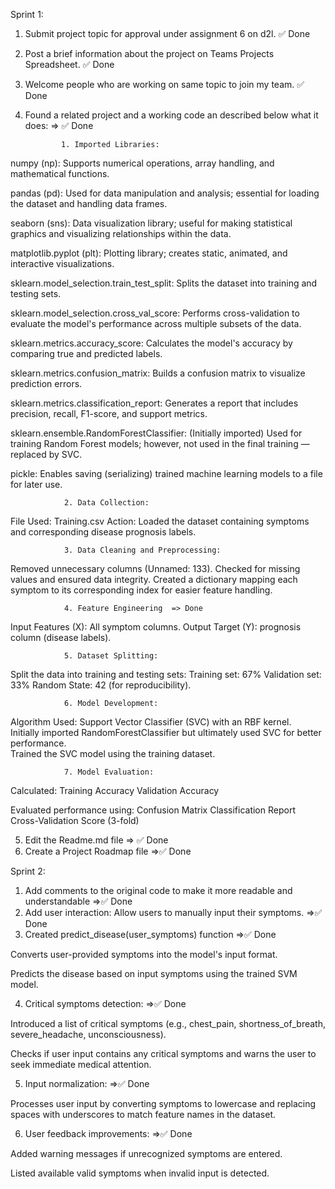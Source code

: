 Sprint 1:

1. Submit project topic for approval under assignment 6 on d2l. ✅ Done
2. Post a brief information about the project on Teams Projects Spreadsheet. ✅ Done
3. Welcome people who are working on same topic to join my team. ✅ Done
4. Found a related project and a working code an described below what it does: => ✅ Done

   
               1. Imported Libraries:              
numpy (np): Supports numerical operations, array handling, and mathematical functions.

pandas (pd): Used for data manipulation and analysis; essential for loading the dataset and handling data frames.

seaborn (sns): Data visualization library; useful for making statistical graphics and visualizing relationships within the data.

matplotlib.pyplot (plt): Plotting library; creates static, animated, and interactive visualizations.

sklearn.model_selection.train_test_split:  Splits the dataset into training and testing sets.

sklearn.model_selection.cross_val_score: Performs cross-validation to evaluate the model's performance across multiple subsets of the data.

sklearn.metrics.accuracy_score: Calculates the model's accuracy by comparing true and predicted labels.

sklearn.metrics.confusion_matrix: Builds a confusion matrix to visualize prediction errors.

sklearn.metrics.classification_report: Generates a report that includes precision, recall, F1-score, and support metrics.

sklearn.ensemble.RandomForestClassifier: (Initially imported) Used for training Random Forest models; however, not used in the final training — replaced by SVC.

pickle: Enables saving (serializing) trained machine learning models to a file for later use.
               
                2. Data Collection:
File Used: Training.csv
Action: Loaded the dataset containing symptoms and corresponding disease prognosis labels.

                3. Data Cleaning and Preprocessing:
Removed unnecessary columns (Unnamed: 133).
Checked for missing values and ensured data integrity.
Created a dictionary mapping each symptom to its corresponding index for easier feature handling.
                                        
                4. Feature Engineering  => Done              
Input Features (X): All symptom columns.
Output Target (Y): prognosis column (disease labels).

                5. Dataset Splitting:        
Split the data into training and testing sets:
Training set: 67%
Validation set: 33%
Random State: 42 (for reproducibility).

                6. Model Development: 
Algorithm Used: Support Vector Classifier (SVC) with an RBF kernel.  
Initially imported RandomForestClassifier but ultimately used SVC for better performance.  
Trained the SVC model using the training dataset.

                7. Model Evaluation:
Calculated:
    Training Accuracy
    Validation Accuracy

Evaluated performance using:
    Confusion Matrix
    Classification Report
    Cross-Validation Score (3-fold)


5. Edit the Readme.md file => ✅ Done
6. Create a Project Roadmap file =>✅ Done

Sprint 2:

1. Add  comments to the original code to make it more readable and understandable =>✅ Done
2. Add user interaction: Allow users to manually input their symptoms. =>✅ Done
3. Created predict_disease(user_symptoms) function =>✅ Done

Converts user-provided symptoms into the model's input format.

Predicts the disease based on input symptoms using the trained SVM model.

4. Critical symptoms detection:  =>✅ Done
   
Introduced a list of critical symptoms (e.g., chest_pain, shortness_of_breath, severe_headache, unconsciousness).

Checks if user input contains any critical symptoms and warns the user to seek immediate medical attention.


5. Input normalization:  =>✅ Done

Processes user input by converting symptoms to lowercase and replacing spaces with underscores to match feature names in the dataset.

6. User feedback improvements:  =>✅ Done

Added warning messages if unrecognized symptoms are entered.

Listed available valid symptoms when invalid input is detected.

